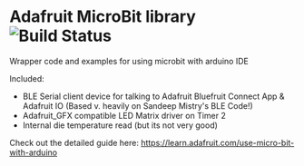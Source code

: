 # Adafruit MicroBit library ![Build Status](https://github.com/adafruit/Adafruit_Microbit/workflows/Arduino%20Library%20CI/badge.svg)


Wrapper code and examples for using microbit with arduino IDE

Included: 

  * BLE Serial client device for talking to Adafruit Bluefruit Connect App & Adafruit IO (Based v. heavily on Sandeep Mistry's BLE Code!)
  * Adafruit_GFX compatible LED Matrix driver on Timer 2
  * Internal die temperature read (but its not very good)

Check out the detailed guide here: https://learn.adafruit.com/use-micro-bit-with-arduino
